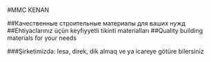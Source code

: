 #MMC KENAN


##Качественные строительные материалы для ваших нужд
##Ehtiyaclarınız üçün keyfiyyetli tikinti materialları
##Quality building materials for your needs

###Şirketimizdə: lesa, direk, dik almaq ve ya icareye götüre bilersiniz
